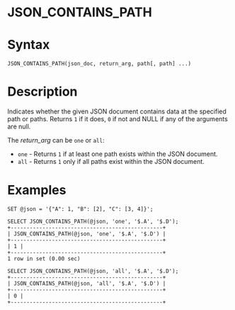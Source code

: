 # JSON_CONTAINS_PATH

#

# Syntax

```
JSON_CONTAINS_PATH(json_doc, return_arg, path[, path] ...)
```

#

# Description

Indicates whether the given JSON document contains data at the specified path or paths. Returns `1` if it does, `0` if not and NULL if any of the arguments are null.

The *return_arg* can be `one` or `all`:

* `one` - Returns `1` if at least one path exists within the JSON document.
* `all` - Returns `1` only if all paths exist within the JSON document.

#

# Examples

```
SET @json = '{"A": 1, "B": [2], "C": [3, 4]}';

SELECT JSON_CONTAINS_PATH(@json, 'one', '$.A', '$.D');
+------------------------------------------------+
| JSON_CONTAINS_PATH(@json, 'one', '$.A', '$.D') |
+------------------------------------------------+
| 1 |
+------------------------------------------------+
1 row in set (0.00 sec)

SELECT JSON_CONTAINS_PATH(@json, 'all', '$.A', '$.D');
+------------------------------------------------+
| JSON_CONTAINS_PATH(@json, 'all', '$.A', '$.D') |
+------------------------------------------------+
| 0 |
+------------------------------------------------+
```